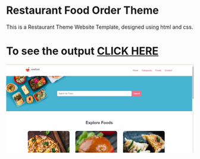 # Restaurant Food Order Theme
This is a Restaurant Theme Website Template, designed using html and css.


# To see the output [CLICK HERE](https://vsbrall143.github.io/wowfood/)
![Course Completion certificate](https://github.com/vsbrall143/wowfood/blob/main/Screenshot%202024-09-08%20203521.jpg)




